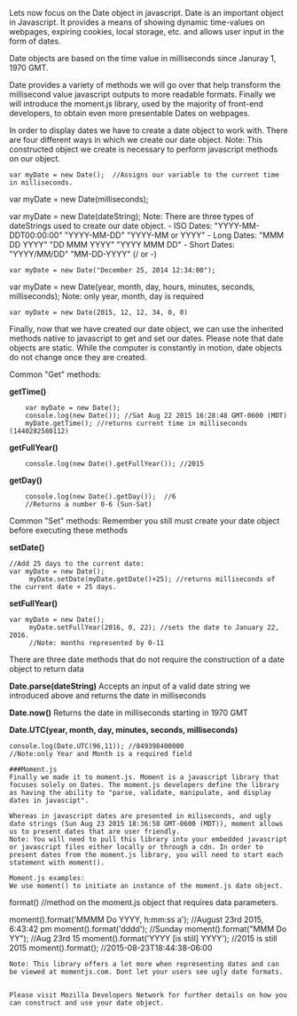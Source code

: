 Lets now focus on the Date object in javascript. Date is an important object in Javascript. It provides a means of showing dynamic time-values on webpages, expiring cookies, local storage, etc. and allows user input in the form of dates.

Date objects are based on the time value in milliseconds since Januray 1, 1970 GMT. 

Date provides a variety of methods we will go over that help transform the millisecond value javascript outputs to more readable formats. Finally we will introduce the moment.js library, used by the majority of front-end developers, to obtain even more presentable Dates on webpages.


In order to display dates we have to create a date object to work with. There are four different ways in which we create our date object. Note: This constructed object we create is necessary to perform javascript methods on our object.

```
var myDate = new Date();  //Assigns our variable to the current time in milliseconds.
```

var myDate = new Date(milliseconds);

var myDate = new Date(dateString);
   Note: There are three types of dateStrings used to create our date object.
        - ISO Dates: "YYYY-MM-DDT00:00:00" "YYYY-MM-DD" "YYYY-MM or YYYY"
        - Long Dates: "MMM DD YYYY" "DD MMM YYYY" "YYYY MMM DD"
        - Short Dates: "YYYY/MM/DD" "MM-DD-YYYY" (/ or -)
```
var myDate = new Date("December 25, 2014 12:34:00");
```   

var myDate = new Date(year, month, day, hours, minutes, seconds, milliseconds);
   Note: only year, month, day is required
```
var myDate = new Date(2015, 12, 12, 34, 0, 0)
``` 



Finally, now that we have created our date object, we can use the inherited methods native to javascript to get and set our dates. Please note that date objects are static. While the computer is constantly in motion, date objects do not change once they are created.  

Common "Get" methods:

**getTime()**
```
	var myDate = new Date();
	console.log(new Date()); //Sat Aug 22 2015 16:28:48 GMT-0600 (MDT)
	myDate.getTime(); //returns current time in milliseconds (1440282580112)
```
**getFullYear()**
```
    console.log(new Date().getFullYear()); //2015
```
**getDay()**
```
    console.log(new Date().getDay());  //6
    //Returns a number 0-6 (Sun-Sat)
```

Common "Set" methods:
Remember you still must create your date object before executing these methods

**setDate()**
```
//Add 25 days to the current date:
var myDate = new Date();
     myDate.setDate(myDate.getDate()+25); //returns milliseconds of the current date + 25 days.
```

**setFullYear()**
```
var myDate = new Date();
     myDate.setFullYear(2016, 0, 22); //sets the date to January 22, 2016.
     //Note: months represented by 0-11
```


There are three date methods that do not require the construction of a date object to return data

**Date.parse(dateString)**
Accepts an input of a valid date string we introduced above and returns the date in milliseconds

**Date.now()**
Returns the date in milliseconds starting in 1970 GMT

**Date.UTC(year, month, day, minutes, seconds, milliseconds)**
```
console.log(Date.UTC(96,11)); //849398400000
//Note:only Year and Month is a required field

###Moment.js
Finally we made it to moment.js. Moment is a javascript library that focuses solely on Dates. The moment.js developers define the library as having the ability to "parse, validate, manipulate, and display dates in javascipt".

Whereas in javascript dates are presented in miliseconds, and ugly date strings (Sun Aug 23 2015 18:36:58 GMT-0600 (MDT)), moment allows us to present dates that are user friendly. 
Note: You will need to pull this library into your embedded javascript or javascript files either locally or through a cdn. In order to present dates from the moment.js library, you will need to start each statement with moment().

Moment.js examples: 
We use moment() to initiate an instance of the moment.js date object.
```
format() //method on the moment.js object that requires data parameters.

moment().format('MMMM Do YYYY, h:mm:ss a'); //August 23rd 2015, 6:43:42 pm
moment().format('dddd'); //Sunday
moment().format("MMM Do YY"); //Aug 23rd 15
moment().format('YYYY [is still] YYYY'); //2015 is still 2015
moment().format(); //2015-08-23T18:44:38-06:00
```
Note: This library offers a lot more when representing dates and can be viewed at momentjs.com. Dont let your users see ugly date formats.


Please visit Mozilla Developers Network for further details on how you can construct and use your date object.

 